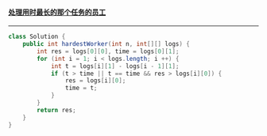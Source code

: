 #### <a href="https://leetcode.cn/problems/the-employee-that-worked-on-the-longest-task/">处理用时最长的那个任务的员工</a>

---------

```java
class Solution {
    public int hardestWorker(int n, int[][] logs) {
        int res = logs[0][0], time = logs[0][1];
        for (int i = 1; i < logs.length; i ++) {
            int t = logs[i][1] - logs[i - 1][1];
            if (t > time || t == time && res > logs[i][0]) {
                res = logs[i][0];
                time = t;
            }
        }
        return res;
    }
}
```

